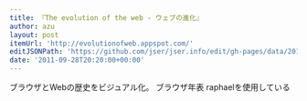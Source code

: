 ```yaml
---
title: 『The evolution of the web - ウェブの進化』
author: azu
layout: post
itemUrl: 'http://evolutionofweb.appspot.com/'
editJSONPath: 'https://github.com/jser/jser.info/edit/gh-pages/data/2011/09/index.json'
date: '2011-09-28T20:20:00+00:00'
---
```

ブラウザとWebの歴史をビジュアル化。
ブラウザ年表
raphaelを使用している
